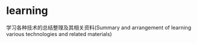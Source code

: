# learning
学习各种技术的总结整理及其相关资料(Summary and arrangement of learning various technologies and related materials)
